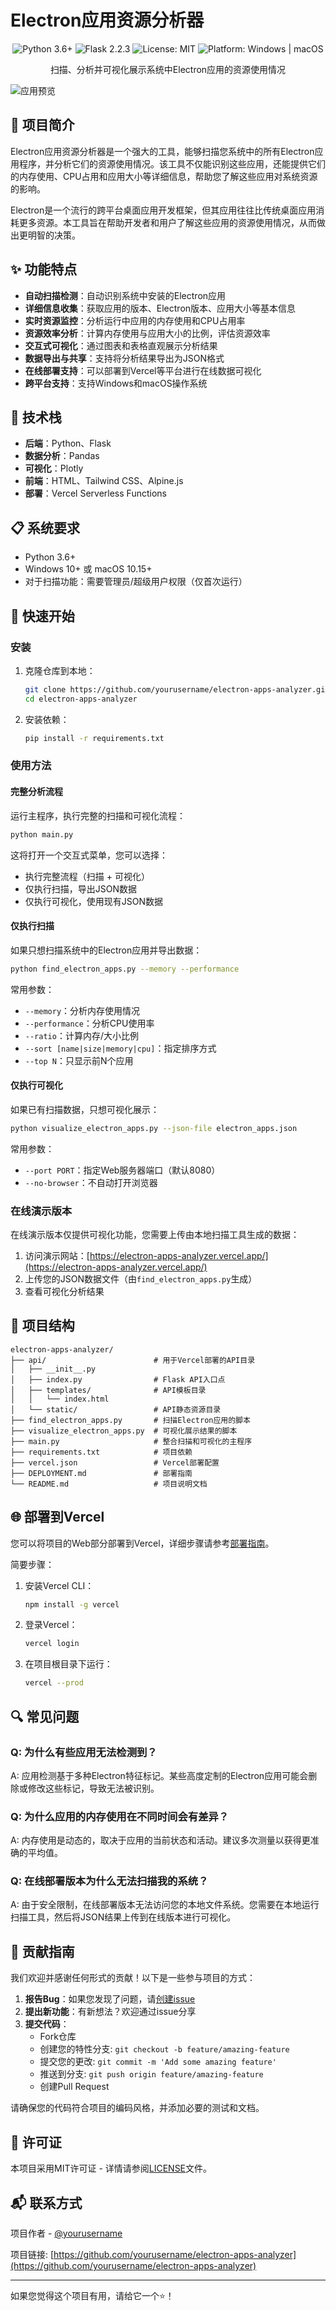 # Electron应用资源分析器

<div align="center">
  <img src="https://img.shields.io/badge/Python-3.6+-blue.svg" alt="Python 3.6+">
  <img src="https://img.shields.io/badge/Flask-2.2.3-green.svg" alt="Flask 2.2.3">
  <img src="https://img.shields.io/badge/License-MIT-yellow.svg" alt="License: MIT">
  <img src="https://img.shields.io/badge/Platform-Windows%20%7C%20macOS-lightgrey.svg" alt="Platform: Windows | macOS">
</div>

<p align="center">扫描、分析并可视化展示系统中Electron应用的资源使用情况</p>

![应用预览](https://via.placeholder.com/800x450.png?text=Electron+应用资源分析器)

## 📝 项目简介

Electron应用资源分析器是一个强大的工具，能够扫描您系统中的所有Electron应用程序，并分析它们的资源使用情况。该工具不仅能识别这些应用，还能提供它们的内存使用、CPU占用和应用大小等详细信息，帮助您了解这些应用对系统资源的影响。

Electron是一个流行的跨平台桌面应用开发框架，但其应用往往比传统桌面应用消耗更多资源。本工具旨在帮助开发者和用户了解这些应用的资源使用情况，从而做出更明智的决策。

## ✨ 功能特点

- **自动扫描检测**：自动识别系统中安装的Electron应用
- **详细信息收集**：获取应用的版本、Electron版本、应用大小等基本信息
- **实时资源监控**：分析运行中应用的内存使用和CPU占用率
- **资源效率分析**：计算内存使用与应用大小的比例，评估资源效率
- **交互式可视化**：通过图表和表格直观展示分析结果
- **数据导出与共享**：支持将分析结果导出为JSON格式
- **在线部署支持**：可以部署到Vercel等平台进行在线数据可视化
- **跨平台支持**：支持Windows和macOS操作系统

## 🔧 技术栈

- **后端**：Python、Flask
- **数据分析**：Pandas
- **可视化**：Plotly
- **前端**：HTML、Tailwind CSS、Alpine.js
- **部署**：Vercel Serverless Functions

## 📋 系统要求

- Python 3.6+
- Windows 10+ 或 macOS 10.15+
- 对于扫描功能：需要管理员/超级用户权限（仅首次运行）

## 🚀 快速开始

### 安装

1. 克隆仓库到本地：
   ```bash
   git clone https://github.com/yourusername/electron-apps-analyzer.git
   cd electron-apps-analyzer
   ```

2. 安装依赖：
   ```bash
   pip install -r requirements.txt
   ```

### 使用方法

#### 完整分析流程

运行主程序，执行完整的扫描和可视化流程：

```bash
python main.py
```

这将打开一个交互式菜单，您可以选择：
- 执行完整流程（扫描 + 可视化）
- 仅执行扫描，导出JSON数据
- 仅执行可视化，使用现有JSON数据

#### 仅执行扫描

如果只想扫描系统中的Electron应用并导出数据：

```bash
python find_electron_apps.py --memory --performance
```

常用参数：
- `--memory`：分析内存使用情况
- `--performance`：分析CPU使用率
- `--ratio`：计算内存/大小比例
- `--sort [name|size|memory|cpu]`：指定排序方式
- `--top N`：只显示前N个应用

#### 仅执行可视化

如果已有扫描数据，只想可视化展示：

```bash
python visualize_electron_apps.py --json-file electron_apps.json
```

常用参数：
- `--port PORT`：指定Web服务器端口（默认8080）
- `--no-browser`：不自动打开浏览器

### 在线演示版本

在线演示版本仅提供可视化功能，您需要上传由本地扫描工具生成的数据：

1. 访问演示网站：[https://electron-apps-analyzer.vercel.app/](https://electron-apps-analyzer.vercel.app/)
2. 上传您的JSON数据文件（由`find_electron_apps.py`生成）
3. 查看可视化分析结果

## 📂 项目结构

```
electron-apps-analyzer/
├── api/                        # 用于Vercel部署的API目录
│   ├── __init__.py
│   ├── index.py                # Flask API入口点
│   ├── templates/              # API模板目录
│   │   └── index.html
│   └── static/                 # API静态资源目录
├── find_electron_apps.py       # 扫描Electron应用的脚本
├── visualize_electron_apps.py  # 可视化展示结果的脚本
├── main.py                     # 整合扫描和可视化的主程序
├── requirements.txt            # 项目依赖
├── vercel.json                 # Vercel部署配置
├── DEPLOYMENT.md               # 部署指南
└── README.md                   # 项目说明文档
```

## 🌐 部署到Vercel

您可以将项目的Web部分部署到Vercel，详细步骤请参考[部署指南](DEPLOYMENT.md)。

简要步骤：

1. 安装Vercel CLI：
   ```bash
   npm install -g vercel
   ```

2. 登录Vercel：
   ```bash
   vercel login
   ```

3. 在项目根目录下运行：
   ```bash
   vercel --prod
   ```

## 🔍 常见问题

### Q: 为什么有些应用无法检测到？

A: 应用检测基于多种Electron特征标记。某些高度定制的Electron应用可能会删除或修改这些标记，导致无法被识别。

### Q: 为什么应用的内存使用在不同时间会有差异？

A: 内存使用是动态的，取决于应用的当前状态和活动。建议多次测量以获得更准确的平均值。

### Q: 在线部署版本为什么无法扫描我的系统？

A: 由于安全限制，在线部署版本无法访问您的本地文件系统。您需要在本地运行扫描工具，然后将JSON结果上传到在线版本进行可视化。

## 👥 贡献指南

我们欢迎并感谢任何形式的贡献！以下是一些参与项目的方式：

1. **报告Bug**：如果您发现了问题，请[创建issue](https://github.com/yourusername/electron-apps-analyzer/issues)
2. **提出新功能**：有新想法？欢迎通过issue分享
3. **提交代码**：
   - Fork仓库
   - 创建您的特性分支: `git checkout -b feature/amazing-feature`
   - 提交您的更改: `git commit -m 'Add some amazing feature'`
   - 推送到分支: `git push origin feature/amazing-feature`
   - 创建Pull Request

请确保您的代码符合项目的编码风格，并添加必要的测试和文档。

## 📄 许可证

本项目采用MIT许可证 - 详情请参阅[LICENSE](LICENSE)文件。

## 📬 联系方式

项目作者 - [@yourusername](https://github.com/yourusername)

项目链接: [https://github.com/yourusername/electron-apps-analyzer](https://github.com/yourusername/electron-apps-analyzer)

---

如果您觉得这个项目有用，请给它一个⭐️！ 
